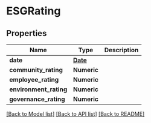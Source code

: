 # ESGRating

[//]: # (CLASS:IntrinioSDK::ESGRating)

[//]: # (KIND:object)

## Properties

[//]: # (START_DEFINITION)

Name | Type | Description
------------ | ------------- | -------------
**date** | [**Date**](Date.md) |  &nbsp;
**community_rating** | **Numeric** |  &nbsp;
**employee_rating** | **Numeric** |  &nbsp;
**environment_rating** | **Numeric** |  &nbsp;
**governance_rating** | **Numeric** |  &nbsp;

[//]: # (END_DEFINITION)


[//]: # (CONTAINED_CLASS:IntrinioSDK::Date)


[[Back to Model list]](../README.md#documentation-for-models) [[Back to API list]](../README.md#documentation-for-api-endpoints) [[Back to README]](../README.md)


